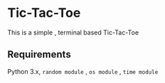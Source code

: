 # Tic-Tac-Toe

This is a simple , terminal based Tic-Tac-Toe


## Requirements

Python 3.x, `random module` , `os module` , `time module` 
